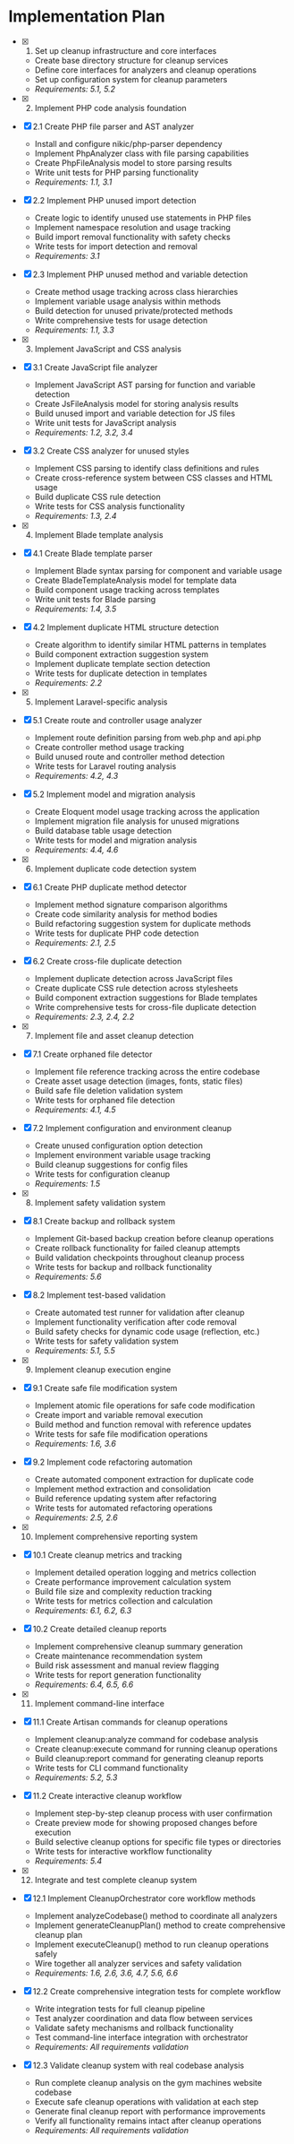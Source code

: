 # Implementation Plan

- [x] 1. Set up cleanup infrastructure and core interfaces
  - Create base directory structure for cleanup services
  - Define core interfaces for analyzers and cleanup operations
  - Set up configuration system for cleanup parameters
  - _Requirements: 5.1, 5.2_

- [x] 2. Implement PHP code analysis foundation
- [x] 2.1 Create PHP file parser and AST analyzer
  - Install and configure nikic/php-parser dependency
  - Implement PhpAnalyzer class with file parsing capabilities
  - Create PhpFileAnalysis model to store parsing results
  - Write unit tests for PHP parsing functionality
  - _Requirements: 1.1, 3.1_

- [x] 2.2 Implement PHP unused import detection
  - Create logic to identify unused use statements in PHP files
  - Implement namespace resolution and usage tracking
  - Build import removal functionality with safety checks
  - Write tests for import detection and removal
  - _Requirements: 3.1_

- [x] 2.3 Implement PHP unused method and variable detection
  - Create method usage tracking across class hierarchies
  - Implement variable usage analysis within methods
  - Build detection for unused private/protected methods
  - Write comprehensive tests for usage detection
  - _Requirements: 1.1, 3.3_

- [x] 3. Implement JavaScript and CSS analysis
- [x] 3.1 Create JavaScript file analyzer
  - Implement JavaScript AST parsing for function and variable detection
  - Create JsFileAnalysis model for storing analysis results
  - Build unused import and variable detection for JS files
  - Write unit tests for JavaScript analysis
  - _Requirements: 1.2, 3.2, 3.4_

- [x] 3.2 Create CSS analyzer for unused styles
  - Implement CSS parsing to identify class definitions and rules
  - Create cross-reference system between CSS classes and HTML usage
  - Build duplicate CSS rule detection
  - Write tests for CSS analysis functionality
  - _Requirements: 1.3, 2.4_

- [x] 4. Implement Blade template analysis
- [x] 4.1 Create Blade template parser
  - Implement Blade syntax parsing for component and variable usage
  - Create BladeTemplateAnalysis model for template data
  - Build component usage tracking across templates
  - Write unit tests for Blade parsing
  - _Requirements: 1.4, 3.5_

- [x] 4.2 Implement duplicate HTML structure detection
  - Create algorithm to identify similar HTML patterns in templates
  - Build component extraction suggestion system
  - Implement duplicate template section detection
  - Write tests for duplicate detection in templates
  - _Requirements: 2.2_

- [x] 5. Implement Laravel-specific analysis
- [x] 5.1 Create route and controller usage analyzer
  - Implement route definition parsing from web.php and api.php
  - Create controller method usage tracking
  - Build unused route and controller method detection
  - Write tests for Laravel routing analysis
  - _Requirements: 4.2, 4.3_

- [x] 5.2 Implement model and migration analysis
  - Create Eloquent model usage tracking across the application
  - Implement migration file analysis for unused migrations
  - Build database table usage detection
  - Write tests for model and migration analysis
  - _Requirements: 4.4, 4.6_

- [x] 6. Implement duplicate code detection system
- [x] 6.1 Create PHP duplicate method detector
  - Implement method signature comparison algorithms
  - Create code similarity analysis for method bodies
  - Build refactoring suggestion system for duplicate methods
  - Write tests for duplicate PHP code detection
  - _Requirements: 2.1, 2.5_

- [x] 6.2 Create cross-file duplicate detection
  - Implement duplicate detection across JavaScript files
  - Create duplicate CSS rule detection across stylesheets
  - Build component extraction suggestions for Blade templates
  - Write comprehensive tests for cross-file duplicate detection
  - _Requirements: 2.3, 2.4, 2.2_

- [x] 7. Implement file and asset cleanup detection
- [x] 7.1 Create orphaned file detector
  - Implement file reference tracking across the entire codebase
  - Create asset usage detection (images, fonts, static files)
  - Build safe file deletion validation system
  - Write tests for orphaned file detection
  - _Requirements: 4.1, 4.5_

- [x] 7.2 Implement configuration and environment cleanup
  - Create unused configuration option detection
  - Implement environment variable usage tracking
  - Build cleanup suggestions for config files
  - Write tests for configuration cleanup
  - _Requirements: 1.5_

- [x] 8. Implement safety validation system
- [x] 8.1 Create backup and rollback system
  - Implement Git-based backup creation before cleanup operations
  - Create rollback functionality for failed cleanup attempts
  - Build validation checkpoints throughout cleanup process
  - Write tests for backup and rollback functionality
  - _Requirements: 5.6_

- [x] 8.2 Implement test-based validation
  - Create automated test runner for validation after cleanup
  - Implement functionality verification after code removal
  - Build safety checks for dynamic code usage (reflection, etc.)
  - Write tests for safety validation system
  - _Requirements: 5.1, 5.5_

- [x] 9. Implement cleanup execution engine
- [x] 9.1 Create safe file modification system
  - Implement atomic file operations for safe code modification
  - Create import and variable removal execution
  - Build method and function removal with reference updates
  - Write tests for safe file modification operations
  - _Requirements: 1.6, 3.6_

- [x] 9.2 Implement code refactoring automation
  - Create automated component extraction for duplicate code
  - Implement method extraction and consolidation
  - Build reference updating system after refactoring
  - Write tests for automated refactoring operations
  - _Requirements: 2.5, 2.6_

- [x] 10. Implement comprehensive reporting system
- [x] 10.1 Create cleanup metrics and tracking
  - Implement detailed operation logging and metrics collection
  - Create performance improvement calculation system
  - Build file size and complexity reduction tracking
  - Write tests for metrics collection and calculation
  - _Requirements: 6.1, 6.2, 6.3_

- [x] 10.2 Create detailed cleanup reports
  - Implement comprehensive cleanup summary generation
  - Create maintenance recommendation system
  - Build risk assessment and manual review flagging
  - Write tests for report generation functionality
  - _Requirements: 6.4, 6.5, 6.6_

- [x] 11. Implement command-line interface
- [x] 11.1 Create Artisan commands for cleanup operations
  - Implement cleanup:analyze command for codebase analysis
  - Create cleanup:execute command for running cleanup operations
  - Build cleanup:report command for generating cleanup reports
  - Write tests for CLI command functionality
  - _Requirements: 5.2, 5.3_

- [x] 11.2 Create interactive cleanup workflow
  - Implement step-by-step cleanup process with user confirmation
  - Create preview mode for showing proposed changes before execution
  - Build selective cleanup options for specific file types or directories
  - Write tests for interactive workflow functionality
  - _Requirements: 5.4_

- [x] 12. Integrate and test complete cleanup system




- [x] 12.1 Implement CleanupOrchestrator core workflow methods


  - Implement analyzeCodebase() method to coordinate all analyzers
  - Implement generateCleanupPlan() method to create comprehensive cleanup plan
  - Implement executeCleanup() method to run cleanup operations safely
  - Wire together all analyzer services and safety validation
  - _Requirements: 1.6, 2.6, 3.6, 4.7, 5.6, 6.6_

- [x] 12.2 Create comprehensive integration tests for complete workflow


  - Write integration tests for full cleanup pipeline
  - Test analyzer coordination and data flow between services
  - Validate safety mechanisms and rollback functionality
  - Test command-line interface integration with orchestrator
  - _Requirements: All requirements validation_

- [x] 12.3 Validate cleanup system with real codebase analysis


  - Run complete cleanup analysis on the gym machines website codebase
  - Execute safe cleanup operations with validation at each step
  - Generate final cleanup report with performance improvements
  - Verify all functionality remains intact after cleanup operations
  - _Requirements: All requirements validation_